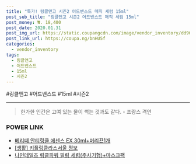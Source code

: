 ```yaml
--- 
title: "특가! 링클앤고 시즌2 어드밴스드 매직 세럼 15ml" 
post_sub_title: "링클앤고 시즌2 어드밴스드 매직 세럼 15ml" 
post_money: ₩. 18,400 
post_date: 2020.01.31 
post_img_url: https://static.coupangcdn.com/image/vendor_inventory/dd96/2110536575cc102d798010e2c808cebc654bd5c570f455df68c7596ed870.jpg 
post_link_url: https://coupa.ng/bnHU5f 
categories: 
  - vendor_inventory 
tags: 
  - 링클앤고 
  - 어드밴스드 
  - 15ml 
  - 시즌2 
--- 
```

  #링클앤고 #어드밴스드 #15ml #시즌2 
<hr> 

> 한가한 인간은 고여 있는 물이 썩는 것과도 같다. - 프랑스 격언 


### POWER LINK

* <a href="https://blog.naver.com/an0733/221784961977" target="_blank">베리떼 안티링클 에센스 EX 30ml+머리끈1개</a>
* <a href="https://blog.naver.com/santokki14/221773758790" target="_blank"> [생활] 키플링클라스서울 정보 </a>
* <a href="https://blog.naver.com/santokki14/221786962010" target="_blank">나인테일즈 링클파워 필링 세럼(주사기형)+마스크팩</a>
